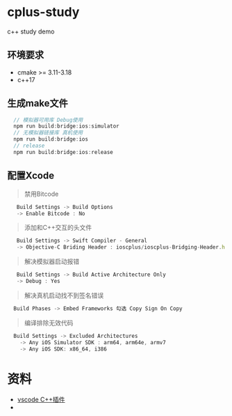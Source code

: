 # cplus-study
c++ study demo

## 环境要求
- cmake >= 3.11-3.18
- c++17

## 生成make文件
```js
  // 模拟器可用库 Debug使用
  npm run build:bridge:ios:simulator
  // 无模拟器链接库 真机使用
  npm run build:bridge:ios
  // release
  npm run build:bridge:ios:release
```
## 配置Xcode
> 禁用Bitcode
```js
   Build Settings -> Build Options
   -> Enable Bitcode : No
```

> 添加和C++交互的头文件
```js
   Build Settings -> Swift Compiler - General 
   -> Objective-C Briding Header : ioscplus/ioscplus-Bridging-Header.h
```

> 解决模拟器启动报错
```js
   Build Settings -> Build Active Architecture Only 
   -> Debug : Yes
```

> 解决真机启动找不到签名错误
```js
  Build Phases -> Embed Frameworks 勾选 Copy Sign On Copy
```

> 编译排除无效代码
```js
  Build Settings -> Excluded Architectures 
    -> Any iOS Simulator SDK : arm64, arm64e, armv7
    -> Any iOS SDK: x86_64, i386
```

# 资料
 * [vscode C++插件](https://code.visualstudio.com/docs/languages/cpp)
 * 
 
